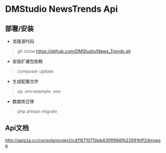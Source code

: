 # DMStudio NewsTrends Api

## 部署/安装

- 克隆源代码
> git clone https://github.com/DMStudio/News_Trends.git

- 安装扩展包依赖
> composer update

- 生成配置文件
> cp .env.example .env

- 数据库迁移
> php artisan migrate

## Api文档
http://apizza.cc/console/project/cd116710710eb430ff866fb22691bff2/browse
